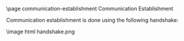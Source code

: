 \page communication-establishment Communication Establishment

Communication establishment is done using the following handshake:

\image html handshake.png
